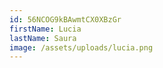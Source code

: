 ```yaml
---
id: 56NCOG9kBAwmtCX0XBzGr
firstName: Lucia
lastName: Saura
image: /assets/uploads/lucia.png
---
```

